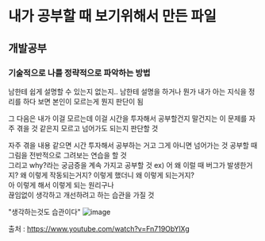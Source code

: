 # 내가 공부할 때 보기위해서 만든 파일
## 개발공부
### 기술적으로 나를 정략적으로 파악하는 방법
남한테 쉽게 설명할 수 있는지 없는지..
남한테 설명을 하거나 뭔가 내가 아는 지식을 정리를 하다 보면 본인이 모르는게 뭔지 판단이 됨

그 다음은 내가 이걸 모르는데 이걸 시간을 투자해서 공부할건지 말건지는 
이 문제를 자주 겪을 것 같은지 모르고 넘어가도 되는지 판단할 것

자주 겪을 내용 같으면 시간 투자해서 공부하는 거고 그게 아니면 넘어가는 것
공부할 때 그림을 전반적으로 그려보는 연습을 할 것 <br>
그리고 why?라는 궁금증을 계속 가지고 공부할 것
ex) 
어 왜 이럴 때 버그가 발생한거지? 왜 이렇게 작동되는거지? 이렇게 했더니 왜 이렇게 되는거지? <br>
아 이렇게 해서 이렇게 되는 원리구나 <br>
끊임없이 생각하고 개선하려고 하는 습관을 가질 것 <br>

"생각하는것도 습관이다"
![image](https://user-images.githubusercontent.com/44331989/135244290-ac5c65c4-c663-4d55-ab0e-54c8245fa678.png) <br>

출처 : https://www.youtube.com/watch?v=Fn719ObYlXg <br>
